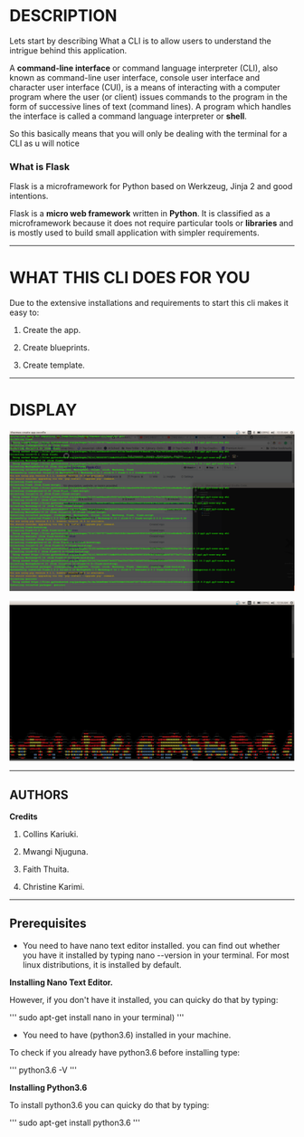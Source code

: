 # DESCRIPTION

Lets start by describing What a CLI is to allow users to understand the intrigue behind this application.

A **command-line interface** or command language interpreter (CLI), also known as command-line user interface, console user interface and character user interface (CUI), is a means of interacting with a computer program where the user (or client) issues commands to the program in the form of successive lines of text (command lines). A program which handles the interface is called a command language interpreter or **shell**.

So this basically means that you will only be dealing with the terminal for a CLI as u will notice

### What is Flask

Flask is a microframework for Python based on Werkzeug, Jinja 2 and good intentions.

Flask is a **micro web framework** written in **Python**. It is classified as a microframework because it does not require particular tools or **libraries** and is mostly used to build small application with simpler requirements.

---

# WHAT THIS CLI DOES FOR YOU 

Due to the extensive installations and requirements to start this cli makes it easy to:

1. Create the app.

2. Create blueprints.

3. Create template.





---

#  DISPLAY

![](spec.md/installation.png)


![](spec.md/install-flame.png)

---

## AUTHORS

**Credits**

1. Collins Kariuki.

2. Mwangi Njuguna.

3. Faith Thuita.

4. Christine Karimi.

---

## Prerequisites
* You need to have nano text editor installed. you can find out whether you have it installed by typing nano --version in your terminal. For most linux distributions, it is installed by default. 


**Installing Nano Text Editor.**

However, if you don't have it installed, you can quicky do that by typing:



'''
 sudo apt-get install nano in your terminal)
'''

* You need to have (python3.6) installed in your machine.

To check if you already have python3.6 before installing type:



'''
python3.6 -V
'''

**Installing Python3.6**

To install python3.6 you can quicky do that by typing:



'''
sudo apt-get install python3.6
'''


